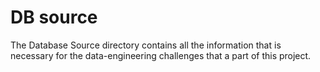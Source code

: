 # DB source

The Database Source directory contains all the information that is necessary for the data-engineering challenges that a part of this project. 